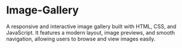# Image-Gallery
A responsive and interactive image gallery built with HTML, CSS, and JavaScript. It features a modern layout, image previews, and smooth navigation, allowing users to browse and view images easily. 
